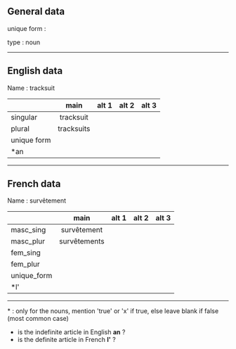 ## General data

unique form :

type : noun

---

## English data

Name : tracksuit

|             |    main    | alt 1 | alt 2 | alt 3 |
| :---------- | :--------: | :---: | :---: | ----- |
| singular    | tracksuit  |       |       |       |
| plural      | tracksuits |       |       |       |
| unique form |            |       |       |       |
| \*an        |            |       |       |       |

---

## French data

Name : survêtement

|             |     main     | alt 1 | alt 2 | alt 3 |
| :---------- | :----------: | :---: | :---: | :---: |
| masc_sing   | survêtement  |       |       |       |
| masc_plur   | survêtements |       |       |       |
| fem_sing    |              |       |       |       |
| fem_plur    |              |       |       |       |
| unique_form |              |       |       |       |
| \*l'        |              |       |       |       |

---

\* : only for the nouns, mention 'true' or 'x' if true, else leave blank if false (most common case)

- is the indefinite article in English **an** ?
- is the definite article in French **l'** ?
